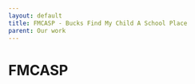 ```yaml
---
layout: default
title: FMCASP - Bucks Find My Child A School Place
parent: Our work
---
```


# FMCASP
